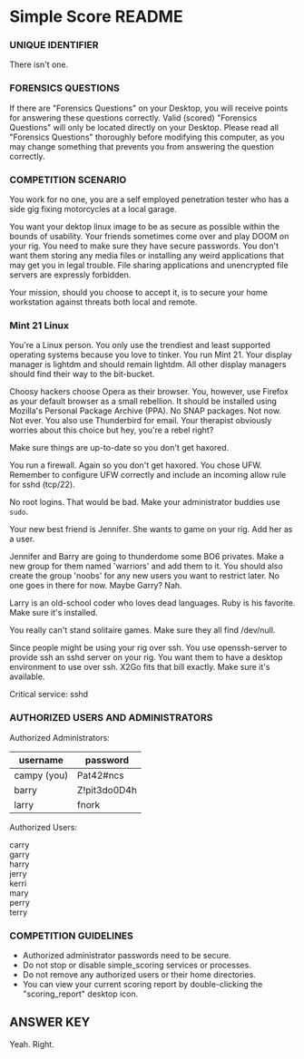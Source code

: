 # Simple Score README

### UNIQUE IDENTIFIER

There isn't one.

### FORENSICS QUESTIONS

If there are "Forensics Questions" on your Desktop, you will receive 
points for answering these questions correctly. Valid (scored) 
"Forensics Questions" will only be located directly on your Desktop. 
Please read all "Forensics Questions" thoroughly before modifying this 
computer, as you may change something that prevents you from answering 
the question correctly.

### COMPETITION SCENARIO

You work for no one, you are a self employed penetration tester who has a 
side gig fixing motorcycles at a local garage.

You want your dektop linux image to be as secure as possible within the 
bounds of usability. Your friends sometimes come over and play DOOM on your 
rig. You need to make sure they have secure passwords. You don't want them 
storing any media files or installing any weird applications that may get you 
in legal trouble. File sharing applications and unencrypted file servers are 
expressly forbidden.

Your mission, should you choose to accept it, is to secure your home 
workstation against threats both local and remote.

### Mint 21 Linux

You're a Linux person. You only use the trendiest and least supported 
operating systems because you love to tinker. You run Mint 21. Your display 
manager is lightdm and should remain lightdm. All other display managers 
should find their way to the bit-bucket.

Choosy hackers choose Opera as their browser. You, however, use Firefox as 
your default browser as a small rebellion. It should be installed using 
Mozilla's Personal Package Archive (PPA). No SNAP packages. Not now. Not 
ever. You also use Thunderbird for email. Your therapist obviously worries 
about this choice but hey, you're a rebel right?

Make sure things are up-to-date so you don't get haxored.

You run a firewall. Again so you don't get haxored. You chose UFW. Remember 
to configure UFW correctly and include an incoming allow rule for sshd 
(tcp/22).

No root logins. That would be bad. Make your administrator buddies use 
```sudo```.

Your new best friend is Jennifer. She wants to game on your rig. Add her as a 
user.

Jennifer and Barry are going to thunderdome some BO6 privates. Make a new 
group for them named 'warriors' and add them to it. You should also create 
the group 'noobs' for any new users you want to restrict later. No one goes 
in there for now. Maybe Garry? Nah.

Larry is an old-school coder who loves dead languages. Ruby is his favorite. 
Make sure it's installed.

You really can't stand solitaire games. Make sure they all find /dev/null.

Since people might be using your rig over ssh. You use openssh-server to provide 
ssh an sshd server on your rig. You want them to have a desktop environment to 
use over ssh. X2Go fits that bill exactly. Make sure it's available.

Critical service:
sshd

### AUTHORIZED USERS AND ADMINISTRATORS

Authorized Administrators:

| username | password |
| -------- | -------- |
campy (you) | Pat42#ncs
barry | Z!pit3do0D4h
larry | fnork

Authorized Users:

carry\
garry\
harry\
jerry\
kerri\
mary\
perry\
terry

### COMPETITION GUIDELINES

- Authorized administrator passwords need to be secure.
- Do not stop or disable simple_scoring services or processes.
- Do not remove any authorized users or their home directories.
- You can view your current scoring report by double-clicking the 
"scoring_report" desktop icon.

## ANSWER KEY

Yeah. Right.
